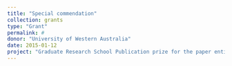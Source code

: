 ```yaml
---
title: "Special commendation"
collection: grants
type: "Grant"
permalink: #
donor: "University of Western Australia"
date: 2015-01-12
project: "Graduate Research School Publication prize for the paper entitled “Topographic determinants of mobile vertebrate predator hotspots: Current knowledge and future directions""
---
```

